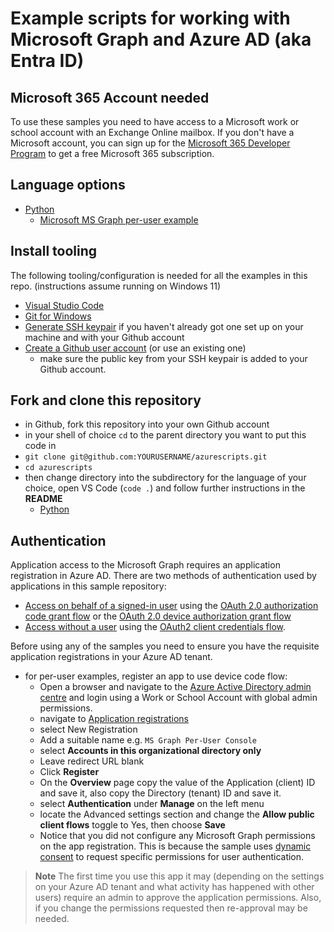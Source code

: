 # Example scripts for working with Microsoft Graph and Azure AD (aka Entra ID)

## Microsoft 365 Account needed

To use these samples you need to have access to a Microsoft work or school account with an Exchange Online mailbox. If you don't have a Microsoft account, you can sign up for the [Microsoft 365 Developer Program](https://developer.microsoft.com/microsoft-365/dev-program) to get a free Microsoft 365 subscription.

## Language options

- [Python](./python/README.md)
  - [Microsoft MS Graph per-user example](./python/user-auth/README.md)


## Install tooling

The following tooling/configuration is needed for all the examples in this repo. (instructions assume running on Windows 11)

- [Visual Studio Code](https://code.visualstudio.com/docs/?dv=win64user)
- [Git for Windows](https://git-scm.com/download/win)
- [Generate SSH keypair](https://www.howtogeek.com/762863/how-to-generate-ssh-keys-in-windows-10-and-windows-11/) if you haven't already got one set up on your machine and with your Github account
- [Create a Github user account](https://docs.github.com/en/get-started/quickstart/creating-an-account-on-github) (or use an existing one)
  - make sure the public key from your SSH keypair is added to your  Github account.

## Fork and clone this repository

- in Github, fork this repository into your own Github account
- in your shell of choice `cd` to the parent directory you want to put this code in
- `git clone git@github.com:YOURUSERNAME/azurescripts.git`
- `cd azurescripts`
- then change directory into the subdirectory for the language of your choice, open VS Code (`code .`) and follow further instructions in the **README**
  - [Python](./python/README.md)

## Authentication

Application access to the Microsoft Graph requires an application registration in Azure AD. There are two methods of authentication used by applications in this sample repository:

- [Access on behalf of a signed-in user](https://learn.microsoft.com/en-us/graph/auth-v2-user?tabs=http) using the [OAuth 2.0 authorization code grant flow](https://learn.microsoft.com/en-us/entra/identity-platform/v2-oauth2-auth-code-flow) or the [OAuth 2.0 device authorization grant flow](https://learn.microsoft.com/en-us/entra/identity-platform/v2-oauth2-device-code)
- [Access without a user](https://learn.microsoft.com/en-us/graph/auth-v2-service?tabs=http) using the [OAuth2 client credentials flow](https://learn.microsoft.com/en-us/entra/identity-platform/v2-oauth2-client-creds-grant-flow).

Before using any of the samples you need to ensure you have the requisite application registrations in your Azure AD tenant.

- for per-user examples, register an app to use device code flow:
  - Open a browser and navigate to the [Azure Active Directory admin centre](https://aad.portal.azure.com/) and login using a Work or School Account with global admin permissions.
  - navigate to [Application registrations](https://portal.azure.com/#view/Microsoft_AAD_IAM/ActiveDirectoryMenuBlade/~/RegisteredApps)
  - select New Registration
  - Add a suitable name e.g. `MS Graph Per-User Console`
  - select **Accounts in this organizational directory only**
  - Leave redirect URL blank
  - Click **Register**
  - On the **Overview** page copy the value of the Application (client) ID and save it,  also copy the Directory (tenant) ID and save it.
  - select **Authentication** under **Manage** on the left menu
  - locate the Advanced settings section and change the **Allow public client flows** toggle to Yes, then choose **Save**
  - Notice that you did not configure any Microsoft Graph permissions on the app registration. This is because the sample uses [dynamic consent](https://learn.microsoft.com/en-us/azure/active-directory/develop/v2-permissions-and-consent#incremental-and-dynamic-user-consent) to request specific permissions for user authentication.
> **Note**
The first time you use this app it may (depending on the settings on your Azure AD tenant and what activity has happened with other users) require an admin to approve the application permissions. Also, if you change the permissions requested then re-approval may be needed.
